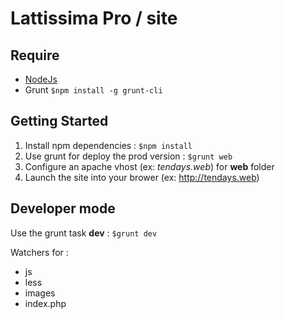 # Lattissima Pro / site

## Require

 - [NodeJs](http://nodejs.org/)
 - Grunt `$npm install -g grunt-cli`

## Getting Started

 1. Install npm dependencies : `$npm install`
 2. Use grunt for deploy the prod version : `$grunt web`
 3. Configure an apache vhost (ex: _tendays.web_) for __web__ folder
 4. Launch the site into your brower (ex: http://tendays.web)
 
## Developer mode

Use the grunt task __dev__ : `$grunt dev`

Watchers for :

 - js
 - less
 - images
 - index.php